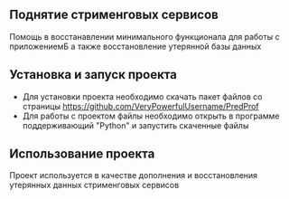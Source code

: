 ## Поднятие стрименговых сервисов
Помощь в восстанавлении минимального функционала для работы с приложениемБ а также восстановление утерянной базы данных 
## Установка и запуск проекта
- Для установки проекта необходимо скачать пакет файлов со страницы https://github.com/VeryPowerfulUsername/PredProf
- Для работы с проектом файлы необходимо открыть в программе поддерживающий "Python" и запустить скаченные файлы

## Использование проекта

Проект используется в качестве дополнения и восстановления утерянных данных стрименговых сервисов

